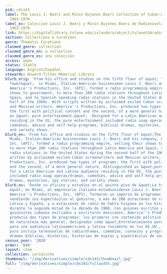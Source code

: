 ```yaml
---
pid: cds143
label: The Louis J. Boeri and Minín Bujones Boeri Collection of Cuban-American Radionovelas,
  1963-1970
label_es: Colección Louis J. Boeri y Minín Bujones Boeri de Radionovelas cubano-americanas,
  1963-1970
link: https://digitallibrary.tulane.edu/islandora/object/tulane%3Aradionovelas
section: Collections & Curations
genre: Thematic Curations
claimed_genre: collection
claimed_genre_en: a collection
claimed_genre_es: una colección
access: open
status: Stable
language: English|Español
stewards: Howard-Tilton Memorial Library
blurb_orig: 'From his office and studios on the fifth floor of &quot; The Freedom
  Tower&quot;  in Miami, Italian-American businessman Louis J. Boeri and his company,
  America''s Productions, Inc. (API), formed a radio programming empire, selling their
  shows to government, to more than 200 radio stations throughout Latin America and
  Spain, and to Spanish-speaking radio stations in the United States during the second
  half of the 1960s. With scripts written by acclaimed exiled Cuban screenwriters
  and Mexican writers, America''s Productions, Inc. produced two types of programs:
  the first with political content and the second, of a more general nature, distinguished
  as &quot; pure entertainment.&quot;  Designed for a Latin American and Latino audience
  residing in the US, the pure entertainment included radio soap operas / dramas,
  comedies, advice and self-help programs, biblical dramas, mysteries, spy stories,
  and variety shows.'
blurb_en: 'From his office and studios on the fifth floor of &quot;The Freedom Tower&quot;  in
  Miami, Italian-American businessman Louis J. Boeri and his company, America''s Productions,
  Inc. (API), formed a radio programming empire, selling their shows to government,
  to more than 200 radio stations throughout Latin America and Spain, and to Spanish-speaking
  radio stations in the United States during the second half of the 1960s. With scripts
  written by acclaimed exiled Cuban screenwriters and Mexican writers, America''s
  Productions, Inc. produced two types of programs: the first with political content
  and the second, of a more general nature, distinguished as &quot;pure entertainment.&quot;  Designed
  for a Latin American and Latino audience residing in the US, the pure entertainment
  included radio soap operas/dramas, comedies, advice and self-help programs, biblical
  dramas, mysteries, spy stories, and variety shows.'
blurb_es: 'Desde su oficina y estudios en el quinto piso de &quot;La torre de la libertad
  &quot; en Miami, el empresario italiano-estadounidense Louis J. Boeri y su compañía,
  America''s Productions, Inc. (API), formaron un imperio de programación de radio,
  vendiendo sus espectáculos al gobierno, a más de 200 estaciones de radio en América
  Latina y España, y a estaciones de radio de habla hispana en los Estados Unidos
  durante la segunda mitad de la década de 1960. Con guiones escritos por aclamados
  guionistas cubanos exiliados y escritores mexicanos, America''s Productions, Inc.
  producía dos tipos de programas: los primeros con contenido político y los segundos,
  de naturaleza más general, designados como &quot;Entretenimiento puro.& quot; Diseñado
  para una audiencia latinoamericana y latina residente en los EE.UU., El entretenimiento
  puro incluía telenovelas de radio/dramas, comedias, consejos y programas de autoayuda,
  dramas bíblicas, misterios, historias de espías y espectáculos de variedades.'
census_year: '2020'
order: '049'
layout: item
collection: caridischo
thumbnail: "/img/derivatives/simple/cds143/thumbnail.jpg"
full: "/img/derivatives/simple/cds143/fullwidth.jpg"
---
```


